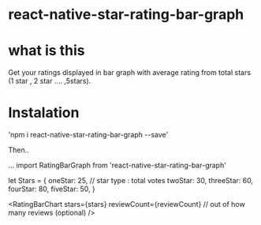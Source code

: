 # react-native-star-rating-bar-graph

# what is this

Get your ratings displayed in bar graph with average rating from total stars (1 star , 2 star .... ,5stars).

# Instalation

'npm i react-native-star-rating-bar-graph --save'

Then..

...
import RatingBarGraph from 'react-native-star-rating-bar-graph'

let Stars = {
oneStar: 25, // star type : total votes
twoStar: 30,
threeStar: 60,
fourStar: 80,
fiveStar: 50,
}

<RatingBarChart
stars={stars}
reviewCount={reviewCount} // out of how many reviews (optional)
/>
